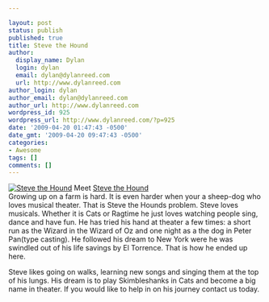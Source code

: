 ```yaml
---

layout: post
status: publish
published: true
title: Steve the Hound
author:
  display_name: Dylan
  login: dylan
  email: dylan@dylanreed.com
  url: http://www.dylanreed.com
author_login: dylan
author_email: dylan@dylanreed.com
author_url: http://www.dylanreed.com
wordpress_id: 925
wordpress_url: http://www.dylanreed.com/?p=925
date: '2009-04-20 01:47:43 -0500'
date_gmt: '2009-04-20 09:47:43 -0500'
categories:
- Awesome
tags: []
comments: []
---
```


[![][1]][2] Meet [Steve the Hound][2]  
Growing up on a farm is hard. It is even harder when your a sheep-dog who loves musical theater. That is Steve the Hounds problem. Steve loves musicals. Whether it is Cats or Ragtime he just loves watching people sing, dance and have fun. He has tried his hand at theater a few times: a short run as the Wizard in the Wizard of Oz and one night as a the dog in Peter Pan(type casting). He followed his dream to New York were he was swindled out of his life savings by El Torrence. That is how he ended up here.

   [1]: http://ny-image2.etsy.com/il_430xN.66832986.jpg (Steve the Hound)
   [2]: http://www.etsy.com/view_listing.php?listing_id=23888496

Steve likes going on walks, learning new songs and singing them at the top of his lungs. His dream is to play Skimbleshanks in Cats and become a big name in theater. If you would like to help in on his journey contact us today.
